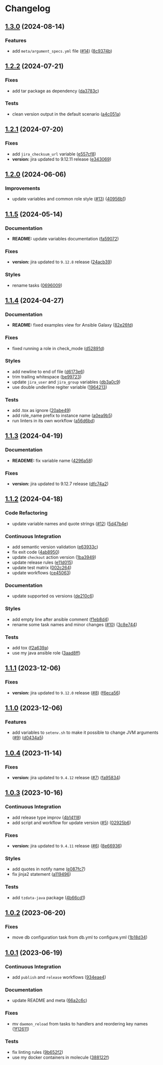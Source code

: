# Changelog

## [1.3.0](https://github.com/antmelekhin/ansible-role-jira/compare/v1.2.2...v1.3.0) (2024-08-14)


### Features

* add `meta/argument_specs.yml` file ([#14](https://github.com/antmelekhin/ansible-role-jira/issues/14)) ([8c9374b](https://github.com/antmelekhin/ansible-role-jira/commit/8c9374b398ded196f512691de98d634b9c31ca9f))

## [1.2.2](https://github.com/antmelekhin/ansible-role-jira/compare/v1.2.1...v1.2.2) (2024-07-21)


### Fixes

* add tar package as dependency ([da3783c](https://github.com/antmelekhin/ansible-role-jira/commit/da3783c9e47629bfdf9592a4bf0c2582c731656e))


### Tests

* clean version output in the default scenario ([a4c051a](https://github.com/antmelekhin/ansible-role-jira/commit/a4c051a992f4a4111843b6a3bb7d1a5ec566d75b))

## [1.2.1](https://github.com/antmelekhin/ansible-role-jira/compare/v1.2.0...v1.2.1) (2024-07-20)


### Fixes

* add `jira_checksum_url` variable ([e557cf8](https://github.com/antmelekhin/ansible-role-jira/commit/e557cf85b0ce8882ba0384499eae307bee857dc5))
* **version:** jira updated to 9.12.11 release ([e343069](https://github.com/antmelekhin/ansible-role-jira/commit/e343069727df3aceb9e6da9558b2f67b049df0ee))

## [1.2.0](https://github.com/antmelekhin/ansible-role-jira/compare/v1.1.5...v1.2.0) (2024-06-06)


### Improvements

* update variables and common role style ([#13](https://github.com/antmelekhin/ansible-role-jira/issues/13)) ([40956b1](https://github.com/antmelekhin/ansible-role-jira/commit/40956b1514c6fe3b29e7e1970d479afb98731032))

## [1.1.5](https://github.com/antmelekhin/ansible-role-jira/compare/v1.1.4...v1.1.5) (2024-05-14)


### Documentation

* **README:** update variables documentation ([fa59072](https://github.com/antmelekhin/ansible-role-jira/commit/fa59072e604ac8d5a4edbda586ff919ff136a0d1))


### Fixes

* **version:** jira updated to `9.12.8` release ([24acb39](https://github.com/antmelekhin/ansible-role-jira/commit/24acb3971bf59320746488c88f5fd0a5e7c09a56))


### Styles

* rename tasks ([0696009](https://github.com/antmelekhin/ansible-role-jira/commit/06960098d2efd20d6254b322af2a92121a9989f4))

## [1.1.4](https://github.com/antmelekhin/ansible-role-jira/compare/v1.1.3...v1.1.4) (2024-04-27)


### Documentation

* **README:** fixed examples view for Ansible Galaxy ([82e26fd](https://github.com/antmelekhin/ansible-role-jira/commit/82e26fdf15ba2e92f91183fd68e7f80adf8c60ef))


### Fixes

* fixed running a role in check_mode ([d52891d](https://github.com/antmelekhin/ansible-role-jira/commit/d52891d0c920ef0f61c25d4f15cf1f9e841c86fd))


### Styles

* add newline to end of file ([d6173e6](https://github.com/antmelekhin/ansible-role-jira/commit/d6173e6cc42b7fb632c1f458f8ed750ba09f3220))
* trim trailing whitespace ([be99723](https://github.com/antmelekhin/ansible-role-jira/commit/be997238f88e21a04af76ef5fb9421cc9d352be6))
* update `jira_user` and `jira_group` variables ([db3a0c9](https://github.com/antmelekhin/ansible-role-jira/commit/db3a0c9354904274dd1bb9be57c6c1d8f845547f))
* use double underline regiter variable ([1964213](https://github.com/antmelekhin/ansible-role-jira/commit/196421310b818d5e70fc6d907b9ffee096d0e470))


### Tests

* add .tox as ignore ([20abe49](https://github.com/antmelekhin/ansible-role-jira/commit/20abe49bc7643394e16df0f2435abc35f0d65297))
* add role_name prefix to instance name ([a0ea9b5](https://github.com/antmelekhin/ansible-role-jira/commit/a0ea9b5ca3259104976315925ae4d303eb588cfb))
* run linters in its own workflow ([a56d6bd](https://github.com/antmelekhin/ansible-role-jira/commit/a56d6bdda209aadc12b552d79648cc4b76d9f75b))

## [1.1.3](https://github.com/antmelekhin/ansible-role-jira/compare/v1.1.2...v1.1.3) (2024-04-19)


### Documentation

* **READEME:** fix variable name ([4296a58](https://github.com/antmelekhin/ansible-role-jira/commit/4296a58aedb77b882aa8a2edbd486c6e0652404d))


### Fixes

* **version:** jira updated to 9.12.7 release ([dfc74a2](https://github.com/antmelekhin/ansible-role-jira/commit/dfc74a24a082dc484a24a75ddd21eee1860f41cb))

## [1.1.2](https://github.com/antmelekhin/ansible-role-jira/compare/v1.1.1...v1.1.2) (2024-04-18)


### Code Refactoring

* update variable names and quote strings ([#12](https://github.com/antmelekhin/ansible-role-jira/issues/12)) ([5d47b4e](https://github.com/antmelekhin/ansible-role-jira/commit/5d47b4efc95a1489e9374466b165de12fee09a28))


### Continuous Integration

* add semantic version validation ([e63933c](https://github.com/antmelekhin/ansible-role-jira/commit/e63933cbcd801b1915220adc1585155f6445c0f1))
* fix exit code ([4ab8950](https://github.com/antmelekhin/ansible-role-jira/commit/4ab895083e4a9ec19d07efd0c50f6786a0e5ed05))
* update `checkout` action version ([1ba3949](https://github.com/antmelekhin/ansible-role-jira/commit/1ba3949fe9c272d848c3a0b9b4e65a78e982f68b))
* update release rules ([e11d015](https://github.com/antmelekhin/ansible-role-jira/commit/e11d015e59d606367f3c05042e00495f586dc18f))
* update test matrix ([002c264](https://github.com/antmelekhin/ansible-role-jira/commit/002c26416da1b994f8a85aa1e74b10dc3b6d682a))
* update workflows ([ce45063](https://github.com/antmelekhin/ansible-role-jira/commit/ce450632d42965558b59e73e297ba363605d2d03))


### Documentation

* update supported os versions ([de210c6](https://github.com/antmelekhin/ansible-role-jira/commit/de210c6df6bc416e3634cb54630b9e1c027b6108))


### Styles

* add empty line after ansible comment ([f1eb8d4](https://github.com/antmelekhin/ansible-role-jira/commit/f1eb8d4475940684d628b5751bca5e3ed8b4f7e2))
* rename some task names and minor changes ([#10](https://github.com/antmelekhin/ansible-role-jira/issues/10)) ([3c8e744](https://github.com/antmelekhin/ansible-role-jira/commit/3c8e7443365bbe1596d2891f898d8fe4e7614357))


### Tests

* add tox ([f2a639a](https://github.com/antmelekhin/ansible-role-jira/commit/f2a639a857c5a989476f69c942b01e6b76033111))
* use my java ansible role ([3aad8ff](https://github.com/antmelekhin/ansible-role-jira/commit/3aad8ff7320a67212f8fe21f388a7e5e8ea7f4e6))

## [1.1.1](https://github.com/antmelekhin/ansible-role-jira/compare/v1.1.0...v1.1.1) (2023-12-06)


### Fixes

* **version:** jira updated to `9.12.0` release ([#8](https://github.com/antmelekhin/ansible-role-jira/issues/8)) ([f6eca56](https://github.com/antmelekhin/ansible-role-jira/commit/f6eca568b878a91c8ab1b3a73667da9c2062ecb9))

## [1.1.0](https://github.com/antmelekhin/ansible-role-jira/compare/v1.0.4...v1.1.0) (2023-12-06)


### Features

* add variables to `setenv.sh` to make it possible to change JVM arguments ([#9](https://github.com/antmelekhin/ansible-role-jira/issues/9)) ([d0434a5](https://github.com/antmelekhin/ansible-role-jira/commit/d0434a575622bb092c1cedbc80df314c0a00817e))

## [1.0.4](https://github.com/antmelekhin/ansible-role-jira/compare/v1.0.3...v1.0.4) (2023-11-14)


### Fixes

* **version:** jira updated to `9.4.12` release ([#7](https://github.com/antmelekhin/ansible-role-jira/issues/7)) ([fa95834](https://github.com/antmelekhin/ansible-role-jira/commit/fa9583404c25d2c7abfef26a446b73d76ad11fe3))

## [1.0.3](https://github.com/antmelekhin/ansible-role-jira/compare/v1.0.2...v1.0.3) (2023-10-16)


### Continuous Integration

* add release type improv ([4b14118](https://github.com/antmelekhin/ansible-role-jira/commit/4b14118a2498f0361676b9966238a63c95217fcb))
* add script and workflow for update version ([#5](https://github.com/antmelekhin/ansible-role-jira/issues/5)) ([02925b6](https://github.com/antmelekhin/ansible-role-jira/commit/02925b67a82976acbc1571bfff15b0af19badb6d))


### Fixes

* **version:** jira updated to `9.4.11` release ([#6](https://github.com/antmelekhin/ansible-role-jira/issues/6)) ([8e66936](https://github.com/antmelekhin/ansible-role-jira/commit/8e66936eb91475c0ca371b659f9fd132e8aa9406))


### Styles

* add quotes in notify name ([e087fc7](https://github.com/antmelekhin/ansible-role-jira/commit/e087fc7bd60ebe47defaf7b14050c40dff6d142f))
* fix jinja2 statement ([a119496](https://github.com/antmelekhin/ansible-role-jira/commit/a119496d75964a436a9cf19a0f7f34d6af432929))


### Tests

* add `tzdata-java` package ([4b66cd1](https://github.com/antmelekhin/ansible-role-jira/commit/4b66cd1eea1809a9394d8dcde721b41ae6305623))

## [1.0.2](https://github.com/antmelekhin/ansible-role-jira/compare/v1.0.1...v1.0.2) (2023-06-20)


### Fixes

* move db configuration task from db.yml to configure.yml ([1b18d34](https://github.com/antmelekhin/ansible-role-jira/commit/1b18d34f1eeeab1daefa96c13bd2f91652ea2796))

## [1.0.1](https://github.com/antmelekhin/ansible-role-jira/compare/v1.0.0...v1.0.1) (2023-06-19)


### Continuous Integration

* add `publish` and `release` workflows ([934eae4](https://github.com/antmelekhin/ansible-role-jira/commit/934eae4498c999b2b0eb77502eb0af7c8e820440))


### Documentation

* update README and meta ([66a2c6c](https://github.com/antmelekhin/ansible-role-jira/commit/66a2c6c1ccbf0c80d67cf6762245cc6b38a50f1d))


### Fixes

* mv `daemon_reload` from tasks to handlers and reordering key names ([1f12611](https://github.com/antmelekhin/ansible-role-jira/commit/1f12611b6e35d4b4582792df9d733d43ecfc3e59))


### Tests

* fix linting rules ([9b652f2](https://github.com/antmelekhin/ansible-role-jira/commit/9b652f2e1d3fd027ffed84ddb3869f9c0307a27a))
* use my docker containers in molecule ([388122f](https://github.com/antmelekhin/ansible-role-jira/commit/388122f35b021b9025063c7de073e78e0a32769b))
